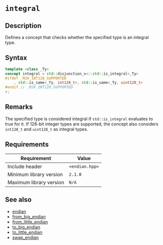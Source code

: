 # `integral`

## Description

Defines a concept that checks whether the specified type is an integral type.

## Syntax

```cpp
template <class _Ty>
concept integral = std::disjunction_v<::std::is_integral<_Ty>
#ifdef _MJX_INT128_SUPPORTED
    , std::is_same<_Ty, int128_t>, std::is_same<_Ty, uint128_t>
#endif // _MJX_INT128_SUPPORTED
>;
```

## Remarks

The specified type is considered integral if `std::is_integral` evaluates to true for it. If 128-bit integer types are supported, the concept 
also considers `int128_t` and `uint128_t` as integral types.

## Requirements

| Requirement             | Value          |
|-------------------------|----------------|
| Include header          | `<endian.hpp>` |
| Minimum library version | `2.1.0`        |
| Maximum library version | `N/A`          |

## See also

- [endian](endian.md)
- [from_big_endian](from_big_endian.md)
- [from_little_endian](from_little_endian.md)
- [to_big_endian](to_big_endian.md)
- [to_little_endian](to_little_endian.md)
- [swap_endian](swap_endian.md)